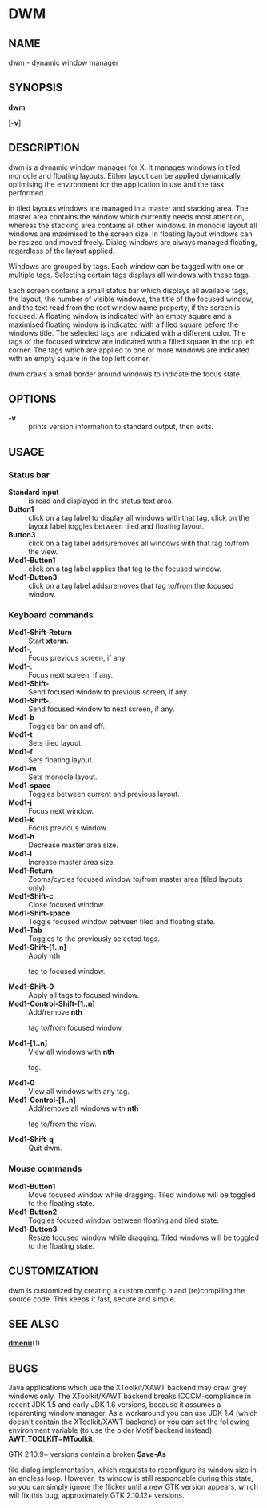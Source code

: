 <H1>DWM</H1>

<H2>NAME</H2>

dwm - dynamic window manager
<H2>SYNOPSIS</H2>

<B>dwm</B>

[<B>-v</B>]

<H2>DESCRIPTION</H2>

dwm is a dynamic window manager for X. It manages windows in tiled, monocle
and floating layouts. Either layout can be applied dynamically, optimising the
environment for the application in use and the task performed.
<P>

In tiled layouts windows are managed in a master and stacking area. The master
area contains the window which currently needs most attention, whereas the
stacking area contains all other windows. In monocle layout all windows are
maximised to the screen size. In floating layout windows can be resized and
moved freely. Dialog windows are always managed floating, regardless of the
layout applied.
<P>

Windows are grouped by tags. Each window can be tagged with one or multiple
tags. Selecting certain tags displays all windows with these tags.
<P>

Each screen contains a small status bar which displays all available tags, the
layout, the number of visible windows, the title of the focused window, and the
text read from the root window name property, if the screen is focused. A
floating window is indicated with an empty square and a maximised floating
window is indicated with a filled square before the windows title.  The
selected tags are indicated with a different color. The tags of the focused
window are indicated with a filled square in the top left corner.  The tags
which are applied to one or more windows are indicated with an empty square in
the top left corner.
<P>

dwm draws a small border around windows to indicate the focus state.
<H2>OPTIONS</H2>

<DL COMPACT>
<DT><B>-v</B>

<DD>
prints version information to standard output, then exits.
</DL>
<H2>USAGE</H2>

<H3>Status bar</H3>

<DL COMPACT>
<DT><B>Standard input</B>

<DD>
is read and displayed in the status text area.
<DT><B>Button1</B>

<DD>
click on a tag label to display all windows with that tag, click on the layout
label toggles between tiled and floating layout.
<DT><B>Button3</B>

<DD>
click on a tag label adds/removes all windows with that tag to/from the view.
<DT><B>Mod1-Button1</B>

<DD>
click on a tag label applies that tag to the focused window.
<DT><B>Mod1-Button3</B>

<DD>
click on a tag label adds/removes that tag to/from the focused window.
</DL>
<H3>Keyboard commands</H3>

<DL COMPACT>
<DT><B>Mod1-Shift-Return</B>

<DD>
Start
<B>xterm.</B>

<DT><B>Mod1-,</B>

<DD>
Focus previous screen, if any.
<DT><B>Mod1-.</B>

<DD>
Focus next screen, if any.
<DT><B>Mod1-Shift-,</B>

<DD>
Send focused window to previous screen, if any.
<DT><B>Mod1-Shift-,</B>

<DD>
Send focused window to next screen, if any.
<DT><B>Mod1-b</B>

<DD>
Toggles bar on and off.
<DT><B>Mod1-t</B>

<DD>
Sets tiled layout.
<DT><B>Mod1-f</B>

<DD>
Sets floating layout.
<DT><B>Mod1-m</B>

<DD>
Sets monocle layout.
<DT><B>Mod1-space</B>

<DD>
Toggles between current and previous layout.
<DT><B>Mod1-j</B>

<DD>
Focus next window.
<DT><B>Mod1-k</B>

<DD>
Focus previous window.
<DT><B>Mod1-h</B>

<DD>
Decrease master area size.
<DT><B>Mod1-l</B>

<DD>
Increase master area size.
<DT><B>Mod1-Return</B>

<DD>
Zooms/cycles focused window to/from master area (tiled layouts only).
<DT><B>Mod1-Shift-c</B>

<DD>
Close focused window.
<DT><B>Mod1-Shift-space</B>

<DD>
Toggle focused window between tiled and floating state.
<DT><B>Mod1-Tab</B>

<DD>
Toggles to the previously selected tags.
<DT><B>Mod1-Shift-[1..n]</B>

<DD>
Apply
nth

tag to focused window.
<DT><B>Mod1-Shift-0</B>

<DD>
Apply all tags to focused window.
<DT><B>Mod1-Control-Shift-[1..n]</B>

<DD>
Add/remove
<B>nth</B>

tag to/from focused window.
<DT><B>Mod1-[1..n]</B>

<DD>
View all windows with
<B>nth</B>

tag.
<DT><B>Mod1-0</B>

<DD>
View all windows with any tag.
<DT><B>Mod1-Control-[1..n]</B>

<DD>
Add/remove all windows with
<B>nth</B>

tag to/from the view.
<DT><B>Mod1-Shift-q</B>

<DD>
Quit dwm.
</DL>
<H3>Mouse commands</H3>

<DL COMPACT>
<DT><B>Mod1-Button1</B>

<DD>
Move focused window while dragging. Tiled windows will be toggled to the floating state.
<DT><B>Mod1-Button2</B>

<DD>
Toggles focused window between floating and tiled state.
<DT><B>Mod1-Button3</B>

<DD>
Resize focused window while dragging. Tiled windows will be toggled to the floating state.
</DL>
<H2>CUSTOMIZATION</H2>

dwm is customized by creating a custom config.h and (re)compiling the source
code. This keeps it fast, secure and simple.
<H2>SEE ALSO</H2>

<B><A HREF="http://tools.suckless.org/dmenu">dmenu</A></B>(1)

<H2>BUGS</H2>

Java applications which use the XToolkit/XAWT backend may draw grey windows
only. The XToolkit/XAWT backend breaks ICCCM-compliance in recent JDK 1.5 and early
JDK 1.6 versions, because it assumes a reparenting window manager. As a workaround
you can use JDK 1.4 (which doesn't contain the XToolkit/XAWT backend) or you
can set the following environment variable (to use the older Motif
backend instead):
<B>AWT_TOOLKIT=MToolkit</B>.

<P>

GTK 2.10.9+ versions contain a broken
<B>Save-As</B>

file dialog implementation,
which requests to reconfigure its window size in an endless loop. However, its
window is still respondable during this state, so you can simply ignore the flicker
until a new GTK version appears, which will fix this bug, approximately
GTK 2.10.12+ versions.
<P>
